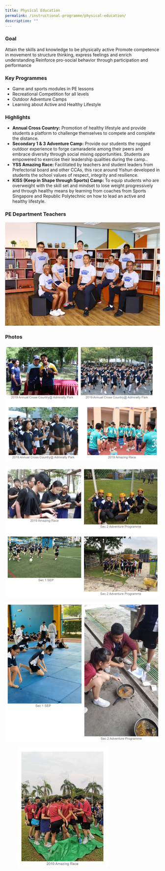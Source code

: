 ```yaml
---
title: Physical Education
permalink: /instructional-programme/physical-education/
description: ""
---
```

### Goal

Attain the skills and knowledge to be physically active
Promote competence in movement to structure thinking, express feelings and enrich understanding
Reinforce pro-social behavior through participation and performance

### Key Programmes

* Game and sports modules in PE lessons
* Recreational Competition for all levels
* Outdoor Adventure Camps
* Learning about Active and Healthy Lifestyle

### Highlights

* <b>Annual Cross Country:</b> Promotion of healthy lifestyle and provide students a platform to challenge themselves to compete and complete the distance.
* <b>Secondary 1 &amp; 3 Adventure Camp:</b> Provide our students the rugged outdoor experience to forge camaraderie among their peers and embrace diversity through social mixing opportunities. Students are empowered to exercise their leadership qualities during the camp..
* <b>YSS Amazing Race:</b> Facilitated by teachers and student leaders from Prefectorial board and other CCAs, this race around Yishun developed in students the school values of respect, integrity and resilience.
* <b>KISS (Keep in Shape through Sports) Camp:</b> To equip students who are overweight with the skill set and mindset to lose weight progressively and through healthy means by learning from coaches from Sports Singapore and Republic Polytechnic on how to lead an active and healthy lifestyle.


### PE Department Teachers

![](/images/IP/PE/pe%20dept_2023.png)

### Photos

![](/images/IP/PE/PE1%20(1).png)

![](/images/IP/PE/PE2%20(1).png)

![](/images/IP/PE/PE3.png)

<figure><img src="/images/IP/PE/PE4.png" style="width:70%"></figure>